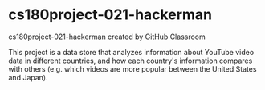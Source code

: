 # cs180project-021-hackerman
cs180project-021-hackerman created by GitHub Classroom

This project is a data store that analyzes information about YouTube video data in different countries, and how each country's information compares with others (e.g. which videos are more popular between the United States and Japan).

